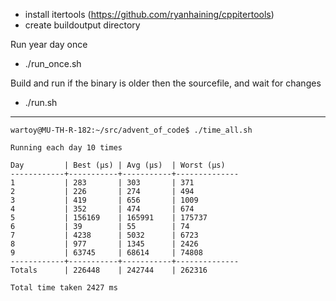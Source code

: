 - install itertools (https://github.com/ryanhaining/cppitertools)
- create buildoutput directory

Run year day once
- ./run_once.sh <year> <day>

Build and run <year> <day> if the binary is older then the sourcefile, and wait for changes
- ./run.sh <year> <day>


---
```
wartoy@MU-TH-R-182:~/src/advent_of_code$ ./time_all.sh 

Running each day 10 times

Day         | Best (µs) | Avg (µs)  | Worst (µs)
------------+-----------+-----------+--------------
1           | 283       | 303       | 371
2           | 226       | 274       | 494
3           | 419       | 656       | 1009
4           | 352       | 474       | 674
5           | 156169    | 165991    | 175737
6           | 39        | 55        | 74
7           | 4238      | 5032      | 6723
8           | 977       | 1345      | 2426
9           | 63745     | 68614     | 74808
------------+-----------+-----------+--------------
Totals      | 226448    | 242744    | 262316

Total time taken 2427 ms
```